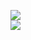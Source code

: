 [![](https://img.shields.io/badge/Made%20With-Github%20Spray-lightgrey.svg?style=for-the-badge&logo=github)](https://github.com/Annihil/github-spray#26959)  
[![](https://i.imgur.com/2DrTn0Z.gif)](https://github.com/Annihil/github-spray)